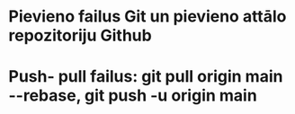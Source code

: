 # Pievieno failus Git un pievieno attālo repozitoriju Github
# Push- pull failus: git pull origin main --rebase, git push -u origin main
